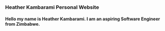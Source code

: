 ### Heather Kambarami Personal Website ###
#### Hello my name is Heather Kambarami. I am an aspiring Software Engineer from Zimbabwe. ####